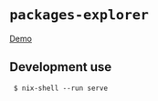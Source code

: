 `packages-explorer`
===================

[Demo](https://nix.samueldr.com/explorer/)

Development use
---------------

```
 $ nix-shell --run serve
```
